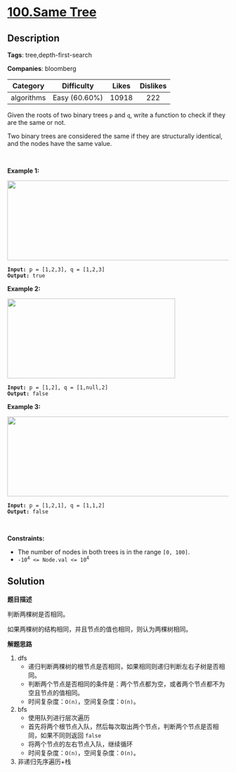 # [100.Same Tree](https://leetcode.com/problems/same-tree/description/)

## Description

**Tags**: tree,depth-first-search

**Companies**: bloomberg

|  Category  |  Difficulty   | Likes | Dislikes |
| :--------: | :-----------: | :---: | :------: |
| algorithms | Easy (60.60%) | 10918 |   222    |

<p>Given the roots of two binary trees <code>p</code> and <code>q</code>, write a function to check if they are the same or not.</p>
<p>Two binary trees are considered the same if they are structurally identical, and the nodes have the same value.</p>
<p>&nbsp;</p>
<p><strong class="example">Example 1:</strong></p>
<img alt="" src="https://assets.leetcode.com/uploads/2020/12/20/ex1.jpg" style="width: 622px; height: 182px;" />
<pre><code><strong>Input:</strong> p = [1,2,3], q = [1,2,3]
<strong>Output:</strong> true</code></pre>
<p><strong class="example">Example 2:</strong></p>
<img alt="" src="https://assets.leetcode.com/uploads/2020/12/20/ex2.jpg" style="width: 382px; height: 182px;" />
<pre><code><strong>Input:</strong> p = [1,2], q = [1,null,2]
<strong>Output:</strong> false</code></pre>
<p><strong class="example">Example 3:</strong></p>
<img alt="" src="https://assets.leetcode.com/uploads/2020/12/20/ex3.jpg" style="width: 622px; height: 182px;" />
<pre><code><strong>Input:</strong> p = [1,2,1], q = [1,1,2]
<strong>Output:</strong> false</code></pre>
<p>&nbsp;</p>
<p><strong>Constraints:</strong></p>
<ul>
  <li>The number of nodes in both trees is in the range <code>[0, 100]</code>.</li>
  <li><code>-10<sup>4</sup> &lt;= Node.val &lt;= 10<sup>4</sup></code></li>
</ul>

## Solution

**题目描述**

判断两棵树是否相同。

如果两棵树的结构相同，并且节点的值也相同，则认为两棵树相同。

**解题思路**

1. dfs
   - 递归判断两棵树的根节点是否相同，如果相同则递归判断左右子树是否相同。
   - 判断两个节点是否相同的条件是：两个节点都为空，或者两个节点都不为空且节点的值相同。
   - 时间复杂度：`O(n)`，空间复杂度：`O(n)`。
2. bfs
   - 使用队列进行层次遍历
   - 首先将两个根节点入队，然后每次取出两个节点，判断两个节点是否相同，如果不同则返回 `false`
   - 将两个节点的左右节点入队，继续循环
   - 时间复杂度：`O(n)`，空间复杂度：`O(n)`。
3. 非递归先序遍历+栈
